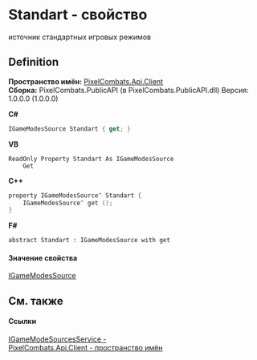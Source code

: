 # Standart - свойство


источник стандартных игровых режимов



## Definition
**Пространство имён:** <a href="0bc5bced-b862-6ec1-859b-5f3a1a1a4e37">PixelCombats.Api.Client</a>  
**Сборка:** PixelCombats.PublicAPI (в PixelCombats.PublicAPI.dll) Версия: 1.0.0.0 (1.0.0.0)

**C#**
``` C#
IGameModesSource Standart { get; }
```
**VB**
``` VB
ReadOnly Property Standart As IGameModesSource
	Get
```
**C++**
``` C++
property IGameModesSource^ Standart {
	IGameModesSource^ get ();
}
```
**F#**
``` F#
abstract Standart : IGameModesSource with get
```



#### Значение свойства
<a href="6d7b1ba4-7a87-bff9-cd3e-e01f2e29fd52">IGameModesSource</a>

## См. также


#### Ссылки
<a href="f1cae463-2933-d459-3904-affb71a68151">IGameModeSourcesService - </a>  
<a href="0bc5bced-b862-6ec1-859b-5f3a1a1a4e37">PixelCombats.Api.Client - пространство имён</a>  
